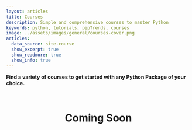 ```yaml
---
layout: articles
title: Courses
description: Simple and comprehensive courses to master Python
keywords: python, tutorials, pipTrends, courses
image: ../assets/images/general/courses-cover.png
articles:
  data_source: site.course
  show_excerpt: true
  show_readmore: true
  show_info: true
---
```


**Find a variety of courses to get started with any Python Package of your choice.**

<br>

# <center>Coming Soon</center>